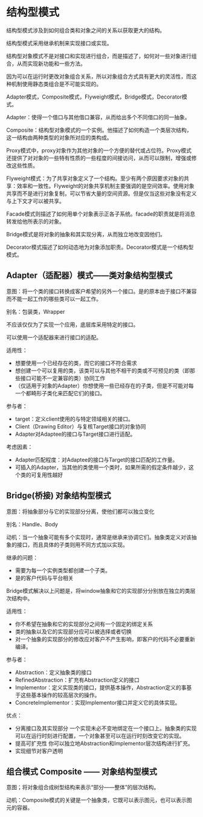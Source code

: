 # 结构型模式

结构型模式涉及到如何组合类和对象之间的关系以获取更大的结构。

结构型模式采用继承机制来实现接口或实现。

结构型对象模式不是对接口和实现进行组合，而是描述了，如何对一些对象进行组合，从而实现新功能和一些方法。

因为可以在运行时更改对象组合关系，所以对象组合方式具有更大的灵活性，而这种机制使用静态类组合是不可能实现的。

Adapter模式，Composite模式，Flyweight模式，Bridge模式，Decorator模式。

Adapter：使得一个借口与其他借口兼容，从而给出多个不同借口的同一抽象。

Composite：结构型对象模式的一个实例。他描述了如何构造一个类层次结构，这一结构由两种类型的对象所对应的类构成。

Proxy模式中，proxy对象作为其他对象的一个方便的替代或占位符。Proxy模式还提供了对对象的一些特有性质的一些程度的间接访问，从而可以限制，增强或修改这些性质。

Flyweight模式：为了共享对象定义了一个结构。至少有两个原因要求对象的共享：效率和一致性。Flyweight的对象共享机制主要强调的是空间效率。使用对象共享而不是进行对象复制，可以节省大量的空间资源。但是仅当这些对象没有定义与上下文才可以被共享。

Facade模式则描述了如何用单个对象表示正各子系统。facade的职责就是将消息转发给他所表示的对象。

Bridge模式是将对象的抽象和其实现分离，从而独立地改变因他们。

Decorator模式描述了如何动态地为对象添加职责。Decorator模式是一个结构型模式。

## Adapter（适配器）模式——类对象结构型模式

意图：将一个类的接口转换成客户希望的另外一个接口。是的原本由于接口不兼容而不能一起工作的哪些类可以一起工作。

别名：包装类，Wrapper

不应该仅仅为了实现一个应用，底层库采用特定的接口。

可以使用一个适配器来进行接口的适配。

适用性：

- 想要使用一个已经存在的类，而它的接口不符合需求
- 想创建一个可以复用的类，该类可以与其他不相干的类或不可预见的类（即那些接口可能不一定兼容的类）协同工作
- （仅适用于对象的Adapter）你想使用一些已经存在的子类，但是不可能对每一个都畸形子类化来匹配它们的接口。

参与者：

- target：定义client使用的与特定领域相关的接口。
- Client（Drawing Editor）与复核Target接口的对象协同
- Adapter对Adaptee的接口与Target接口进行适配。

考虑因素：

- Adapter匹配程度：对Adaptee的接口与Target的接口匹配的工作量。
- 可插入的Adapter，当其他的类使用一个类时，如果所需的假定条件越少，这个类的可复用性越好

## Bridge(桥接) 对象结构型模式

意图：将抽象部分与它的实现部分分离，使他们都可以独立变化

别名：Handle、Body

动机：当一个抽象可能有多个实现时，通常是继承来协调它们。抽象类定义对该抽象的接口，而且具体的子类则用不同方式加以实现。

继承的问题：

- 需要为每一个实例类型都创建一个子类。
- 是的客户代码与平台相关

Bridge模式解决以上问题是，将window抽象和它的实现部分分别放在独立的类层次结构中。

适用性：

- 你不希望在抽象和它的实现部分之间有一个固定的绑定关系
- 类的抽象以及它的实现部分应可以被选择或者切换
- 对一个抽象的实现部分的修改应对客户不产生影响，即客户的代码不必要重新编译。

参与者：

- Abstraction：定义抽象类的接口
- RefinedAbstraction：扩充有Abstraction定义的接口
- Implementor：定义实现类的接口，提供基本操作，Abstraction定义的事基于这些基本操作的较高层次的操作。
- ConcreteImplementor：实现Implementor接口并定义它的具体实现。

优点：

- 分离接口及其实现部分 一个实现未必不变地绑定在一个接口上。抽象类的实现可以在运行时刻进行配置，一个对象甚至可以在运行时刻改变它的实现。
- 提高可扩充性 你可以独立地Abstraction和Implementor层次结构进行扩充。
- 实现细节对客户透明

## 组合模式 Composite —— 对象结构型模式

意图；将对象组合成树型结构来表示“部分——整体”的层次结构。

动机：Composite模式的关键是一个抽象类，它既可以表示图元，也可以表示图元的容器。